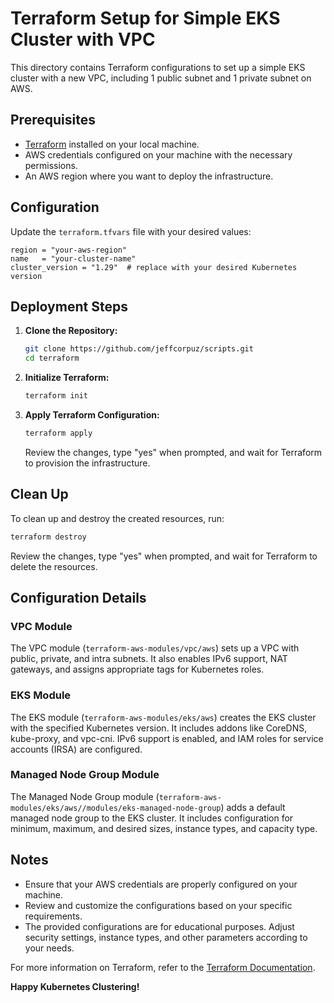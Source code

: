 # Terraform Setup for Simple EKS Cluster with VPC

This directory contains Terraform configurations to set up a simple EKS cluster with a new VPC, including 1 public subnet and 1 private subnet on AWS.

## Prerequisites

- [Terraform](https://www.terraform.io/downloads.html) installed on your local machine.
- AWS credentials configured on your machine with the necessary permissions.
- An AWS region where you want to deploy the infrastructure.

## Configuration

Update the `terraform.tfvars` file with your desired values:

```hcl
region = "your-aws-region"
name   = "your-cluster-name"
cluster_version = "1.29"  # replace with your desired Kubernetes version
```

## Deployment Steps

1. **Clone the Repository:**

   ```bash
   git clone https://github.com/jeffcorpuz/scripts.git
   cd terraform
   ```

2. **Initialize Terraform:**

   ```bash
   terraform init
   ```

3. **Apply Terraform Configuration:**

   ```bash
   terraform apply
   ```

   Review the changes, type "yes" when prompted, and wait for Terraform to provision the infrastructure.

## Clean Up

To clean up and destroy the created resources, run:

```bash
terraform destroy
```

Review the changes, type "yes" when prompted, and wait for Terraform to delete the resources.

## Configuration Details

### VPC Module

The VPC module (`terraform-aws-modules/vpc/aws`) sets up a VPC with public, private, and intra subnets. It also enables IPv6 support, NAT gateways, and assigns appropriate tags for Kubernetes roles.

### EKS Module

The EKS module (`terraform-aws-modules/eks/aws`) creates the EKS cluster with the specified Kubernetes version. It includes addons like CoreDNS, kube-proxy, and vpc-cni. IPv6 support is enabled, and IAM roles for service accounts (IRSA) are configured.

### Managed Node Group Module

The Managed Node Group module (`terraform-aws-modules/eks/aws//modules/eks-managed-node-group`) adds a default managed node group to the EKS cluster. It includes configuration for minimum, maximum, and desired sizes, instance types, and capacity type.

## Notes

- Ensure that your AWS credentials are properly configured on your machine.
- Review and customize the configurations based on your specific requirements.
- The provided configurations are for educational purposes. Adjust security settings, instance types, and other parameters according to your needs.

For more information on Terraform, refer to the [Terraform Documentation](https://www.terraform.io/docs/index.html).

**Happy Kubernetes Clustering!**